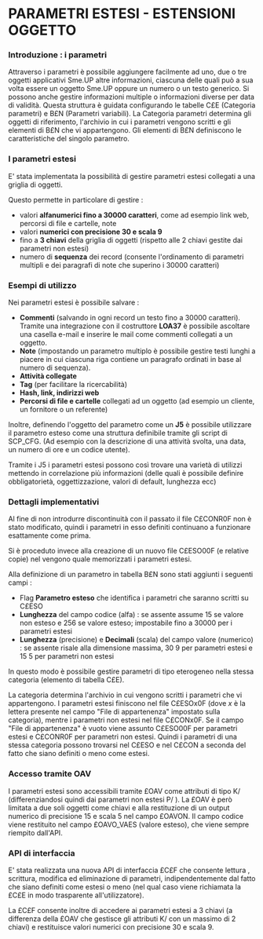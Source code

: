# PARAMETRI ESTESI - ESTENSIONI OGGETTO

### Introduzione :  i parametri

Attraverso i parametri è possibile aggiungere facilmente ad uno, due o tre oggetti applicativi Sme.UP altre informazioni, ciascuna delle quali può a sua volta essere un oggetto Sme.UP oppure un numero o un testo generico.
Si possono anche gestire informazioni multiple o informazioni diverse per data di validità.
Questa struttura è guidata configurando le tabelle C£E (Categoria parametri) e B£N (Parametri variabili).
La Categoria parametri determina gli oggetti di riferimento, l'archivio in cui i parametri vengono scritti e gli elementi di B£N che vi appartengono.
Gli elementi di B£N definiscono le caratteristiche del singolo parametro.

### I parametri estesi

E' stata implementata la possibilità di gestire parametri estesi collegati a una griglia di oggetti.

Questo permette in particolare di gestire : 

- valori **alfanumerici fino a 30000 caratteri**, come ad esempio link web, percorsi di file e cartelle, note
- valori **numerici con precisione 30 e scala 9**
- fino a **3 chiavi** della griglia di oggetti (rispetto alle 2 chiavi gestite dai parametri non estesi)
- numero di **sequenza** dei record (consente l'ordinamento di parametri multipli e dei paragrafi di note che superino i 30000 caratteri)


### Esempi di utilizzo

Nei parametri estesi è possibile salvare : 

- **Commenti** (salvando in ogni record un testo fino a 30000 caratteri). Tramite una integrazione con il costruttore **LOA37** è possibile ascoltare una casella e-mail e inserire le mail come commenti collegati a un oggetto.
- **Note**  (impostando un parametro multiplo è possibile gestire testi lunghi a piacere in cui ciascuna riga contiene un paragrafo ordinati in base al numero di sequenza).
- **Attività collegate**
- **Tag** (per facilitare la ricercabilità)
- **Hash, link, indirizzi web**
- **Percorsi di file e cartelle** collegati ad un oggetto (ad esempio un cliente, un fornitore o un referente)


Inoltre, definendo l'oggetto del parametro come un **J5** è possibile utilizzare il parametro esteso come una struttura definibile tramite gli script di SCP_CFG. (Ad esempio con la descrizione di una attività svolta, una data, un numero di ore e un codice utente).

Tramite i J5 i parametri estesi possono così trovare una varietà di utilizzi mettendo in correlazione più informazioni (delle quali è possibile definire obbligatorietà, oggettizzazione, valori di default, lunghezza ecc)


### Dettagli implementativi

Al fine di non introdurre discontinuità con il passato il file C£CONR0F non è stato modificato, quindi i parametri in esso definiti continuano a funzionare esattamente come prima.

Si è proceduto invece alla creazione di un nuovo file C£ESO00F (e relative copie) nel vengono quale memorizzati i parametri estesi.

Alla definizione di un parametro in tabella B£N sono stati aggiunti i seguenti campi : 

- Flag **Parametro esteso** che identifica i parametri che saranno scritti su C£ESO
- **Lunghezza** del campo codice (alfa)  :  se assente assume 15 se valore non esteso e 256 se valore esteso; impostabile fino a 30000 per i parametri estesi
- **Lunghezza** (precisione) e **Decimali** (scala) del campo valore (numerico)  :  se assente risale alla dimensione massima, 30 9 per parametri estesi e 15 5 per parametri non estesi

In questo modo è possibile gestire parametri di tipo eterogeneo nella stessa categoria (elemento di tabella C£E).

La categoria determina l'archivio in cui vengono scritti i parametri che vi appartengono. I parametri estesi finiscono nel file C£ESOx0F (dove _x_ è la lettera presente nel campo "File di appartenenza" impostato sulla categoria), mentre i parametri non estesi nel file C£CONx0F. Se il campo "File di appartenenza" è vuoto viene assunto C£ESO00F per parametri estesi e C£CONR0F per parametri non estesi. Quindi i parametri di una stessa categoria possono trovarsi nel C£ESO e nel C£CON a seconda del fatto che siano definiti o meno come estesi.


### Accesso tramite OAV

I parametri estesi sono accessibili tramite £OAV come attributi di tipo K/ (differenziandosi quindi dai parametri non estesi P/ ). La £OAV è però limitata a due soli oggetti come chiavi e alla restituzione di un output numerico di precisione 15 e scala 5 nel campo £OAVON. Il campo codice viene restituito nel campo £OAVO_VAES (valore esteso), che viene sempre riempito dall'API.


### API di interfaccia

E' stata realizzata una nuova API di interfaccia £C£F che consente lettura , scrittura, modifica ed eliminazione di parametri, indipendentemente dal fatto che siano definiti come estesi o meno (nel qual caso viene richiamata la £C£E in modo trasparente all'utilizzatore).

La £C£F consente inoltre di accedere ai parametri estesi a 3 chiavi (a differenza della £OAV che gestisce gli attributi K/ con un massimo di 2 chiavi) e restituisce valori numerici con precisione 30 e scala 9.
